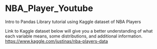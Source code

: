 # NBA_Player_Youtube
Intro to Pandas Library tutorial using Kaggle dataset of NBA Players

Link to Kaggle dataset below will give you a better understanding of what each variable means, some distributions, and additional information. 
https://www.kaggle.com/justinas/nba-players-data
